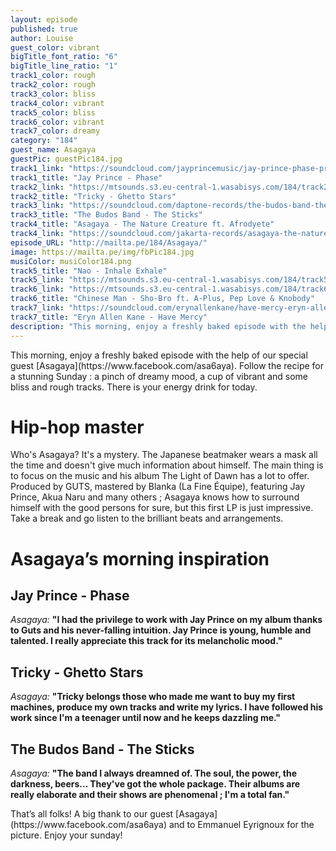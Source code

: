 ```yaml
---
layout: episode
published: true
author: Louise
guest_color: vibrant
bigTitle_font_ratio: "6"
bigTitle_line_ratio: "1"
track1_color: rough
track2_color: rough
track3_color: bliss
track4_color: vibrant
track5_color: bliss
track6_color: vibrant
track7_color: dreamy
category: "184"
guest_name: Asagaya
guestPic: guestPic184.jpg
track1_link: "https://soundcloud.com/jayprincemusic/jay-prince-phase-prod-pigeon"
track1_title: "Jay Prince - Phase"
track2_link: "https://mtsounds.s3.eu-central-1.wasabisys.com/184/track2.mp3"
track2_title: "Tricky - Ghetto Stars"
track3_link: "https://soundcloud.com/daptone-records/the-budos-band-the-sticks"
track3_title: "The Budos Band - The Sticks"
track4_title: "Asagaya - The Nature Creature ft. Afrodyete"
track4_link: "https://soundcloud.com/jakarta-records/asagaya-the-nature-creature-feat-afrodyete-of-breakestra-produced-by-guts"
episode_URL: "http://mailta.pe/184/Asagaya/"
image: https://mailta.pe/img/fbPic184.jpg
musiColor: musiColor184.png
track5_title: "Nao - Inhale Exhale"
track5_link: "https://mtsounds.s3.eu-central-1.wasabisys.com/184/track5.mp3"
track6_link: "https://mtsounds.s3.eu-central-1.wasabisys.com/184/track6.mp3"
track6_title: "Chinese Man - Sho-Bro ft. A-Plus, Pep Love & Knobody"
track7_link: "https://soundcloud.com/erynallenkane/have-mercy-eryn-allen-kane"
track7_title: "Eryn Allen Kane - Have Mercy"
description: "This morning, enjoy a freshly baked episode with the help of our special guest Asagaya."
---
```


<p id="introduction">This morning, enjoy a freshly baked episode with the help of our special guest [Asagaya](https://www.facebook.com/asa6aya). Follow the recipe for a stunning Sunday : a pinch of dreamy mood, a cup of vibrant and some bliss and rough tracks. There is your energy drink for today.</p>
 
# Hip-hop master

Who's Asagaya? It's a mystery. The Japanese beatmaker wears a mask all the time and doesn't give much information about himself. The main thing is to focus on the music and his album The Light of Dawn has a lot to offer. Produced by GUTS, mastered by Blanka (La Fine Équipe), featuring Jay Prince, Akua Naru and many others ; Asagaya knows how to surround himself with the good persons for sure, but this first LP is just impressive. Take a break and go listen to the brilliant beats and arrangements. 
 
# Asagaya’s morning inspiration
 
## Jay Prince - Phase
_Asagaya:_ **"**I had the privilege to work with Jay Prince on my album thanks to Guts and his never-falling intuition. Jay Prince is young, humble and talented. I really appreciate this track for its melancholic mood.**"**
 
## Tricky - Ghetto Stars
_Asagaya:_ **"**Tricky belongs those who made me want to buy my first machines, produce my own tracks and write my lyrics. 
I have followed his work since I'm a teenager until now and he keeps dazzling me.**"**
 
## The Budos Band - The Sticks
_Asagaya:_ **"**The band I always dreamned of. The soul, the power, the darkness, beers... They've got the whole package.
Their albums are really elaborate and their shows are phenomenal ; I'm a total fan.**"**
 
<p id="outroduction">
That’s all folks! A big thank to our guest [Asagaya](https://www.facebook.com/asa6aya) and to Emmanuel Eyrignoux for the picture. Enjoy your sunday!
</p>